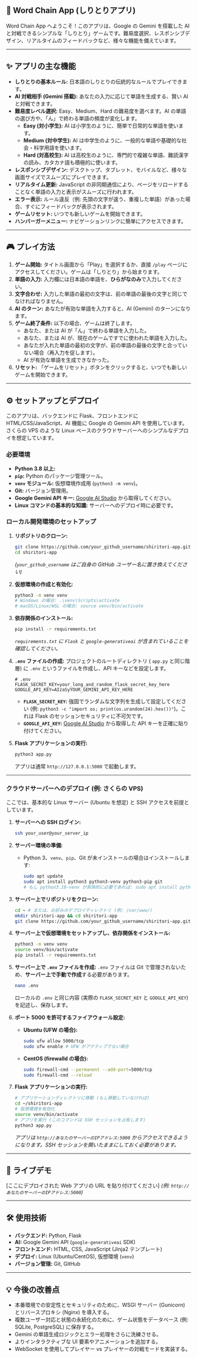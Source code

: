 ## 📝 Word Chain App (しりとりアプリ)

Word Chain App へようこそ！このアプリは、Google の Gemini を搭載した AI と対戦できるシンプルな「しりとり」ゲームです。難易度選択、レスポンシブデザイン、リアルタイムのフィードバックなど、様々な機能を備えています。

-----

## ✨ アプリの主な機能

  * **しりとりの基本ルール:** 日本語のしりとりの伝統的なルールでプレイできます。
  * **AI 対戦相手 (Gemini 搭載):** あなたの入力に応じて単語を生成する、賢い AI と対戦できます。
  * **難易度レベル選択:** Easy、Medium、Hard の難易度を選べます。AI の単語の選び方や、「ん」で終わる単語の頻度が変化します。
      * **Easy (対小学生):** AI は小学生のように、簡単で日常的な単語を使います。
      * **Medium (対中学生):** AI は中学生のように、一般的な単語や基礎的な社会・科学用語を使います。
      * **Hard (対高校生):** AI は高校生のように、専門的で複雑な単語、難読漢字の読み、カタカナ語も積極的に使います。
  * **レスポンシブデザイン:** デスクトップ、タブレット、モバイルなど、様々な画面サイズでスムーズにプレイできます。
  * **リアルタイム更新:** JavaScript の非同期通信により、ページをリロードすることなく単語の入力と表示がスムーズに行われます。
  * **エラー表示:** ルール違反（例: 先頭の文字が違う、重複した単語）があった場合、すぐにフィードバックが表示されます。
  * **ゲームリセット:** いつでも新しいゲームを開始できます。
  * **ハンバーガーメニュー:** ナビゲーションリンクに簡単にアクセスできます。

-----

## 🎮 プレイ方法

1.  **ゲーム開始:** タイトル画面から「Play」を選択するか、直接 `/play` ページにアクセスしてください。ゲームは「しりとり」から始まります。
2.  **単語の入力:** 入力欄には日本語の単語を、**ひらがなのみ**で入力してください。
3.  **文字合わせ:** 入力した単語の最初の文字は、前の単語の最後の文字と同じでなければなりません。
4.  **AI のターン:** あなたが有効な単語を入力すると、AI (Gemini) のターンになります。
5.  **ゲーム終了条件:** 以下の場合、ゲームは終了します。
      * あなた、または AI が「ん」で終わる単語を入力した。
      * あなた、または AI が、現在のゲームですでに使われた単語を入力した。
      * あなたが入れた単語の最初の文字が、前の単語の最後の文字と合っていない場合（再入力を促します）。
      * AI が有効な単語を生成できなかった。
6.  **リセット:** 「ゲームをリセット」ボタンをクリックすると、いつでも新しいゲームを開始できます。

-----

## ⚙️ セットアップとデプロイ

このアプリは、バックエンドに Flask、フロントエンドに HTML/CSS/JavaScript、AI 機能に Google の Gemini API を使用しています。さくらの VPS のような Linux ベースのクラウドサーバーへのシンプルなデプロイを想定しています。

### 必要環境

  * **Python 3.8 以上:**
  * **`pip`:** Python のパッケージ管理ツール。
  * **`venv` モジュール:** 仮想環境作成用 (`python3 -m venv`)。
  * **Git:** バージョン管理用。
  * **Google Gemini API キー:** [Google AI Studio](https://aistudio.google.com/) から取得してください。
  * **Linux コマンドの基本的な知識:** サーバーへのデプロイ時に必要です。

### ローカル開発環境のセットアップ

1.  **リポジトリのクローン:**

    ```bash
    git clone https://github.com/your_github_username/shiritori-app.git
    cd shiritori-app
    ```

    *(`your_github_username` はご自身の GitHub ユーザー名に置き換えてください)*

2.  **仮想環境の作成と有効化:**

    ```bash
    python3 -m venv venv
    # Windows の場合: .\venv\Scripts\activate
    # macOS/Linux/WSL の場合: source venv/bin/activate
    ```

3.  **依存関係のインストール:**

    ```bash
    pip install -r requirements.txt
    ```

    *`requirements.txt` に `Flask` と `google-generativeai` が含まれていることを確認してください。*

4.  **`.env` ファイルの作成:**
    プロジェクトのルートディレクトリ ( `app.py` と同じ階層) に `.env` というファイルを作成し、API キーなどを設定します。

    ```
    # .env
    FLASK_SECRET_KEY=your_long_and_random_flask_secret_key_here
    GOOGLE_API_KEY=AIzaSyYOUR_GEMINI_API_KEY_HERE
    ```

      * **`FLASK_SECRET_KEY`:** 強固でランダムな文字列を生成して設定してください (例: `python3 -c "import os; print(os.urandom(24).hex())"`)。これは Flask のセッションセキュリティに不可欠です。
      * **`GOOGLE_API_KEY`:** [Google AI Studio](https://aistudio.google.com/) から取得した API キーを正確に貼り付けてください。

5.  **Flask アプリケーションの実行:**

    ```bash
    python3 app.py
    ```

    アプリは通常 `http://127.0.0.1:5000` で起動します。

-----

### クラウドサーバーへのデプロイ (例: さくらの VPS)

ここでは、基本的な Linux サーバー (Ubuntu を想定) と SSH アクセスを前提としています。

1.  **サーバーへの SSH ログイン:**

    ```bash
    ssh your_user@your_server_ip
    ```

2.  **サーバー環境の準備:**

      * Python 3、`venv`、`pip`、Git が未インストールの場合はインストールします:
        ```bash
        sudo apt update
        sudo apt install python3 python3-venv python3-pip git
        # もし python3.10-venv が具体的に必要であれば: sudo apt install python3.10-venv
        ```

3.  **サーバー上でリポジトリをクローン:**

    ```bash
    cd ~ # または、お好みのデプロイディレクトリ (例: /var/www/)
    mkdir shiritori-app && cd shiritori-app
    git clone https://github.com/your_github_username/shiritori-app.git .
    ```

4.  **サーバー上で仮想環境をセットアップし、依存関係をインストール:**

    ```bash
    python3 -m venv venv
    source venv/bin/activate
    pip install -r requirements.txt
    ```

5.  **サーバー上で `.env` ファイルを作成:**
    `.env` ファイルは Git で管理されないため、**サーバー上で手動で作成**する必要があります。

    ```bash
    nano .env
    ```

    ローカルの `.env` と同じ内容 (実際の `FLASK_SECRET_KEY` と `GOOGLE_API_KEY`) を記述し、保存します。

6.  **ポート 5000 を許可するファイアウォール設定:**

      * **Ubuntu (UFW の場合):**
        ```bash
        sudo ufw allow 5000/tcp
        sudo ufw enable # UFW がアクティブでない場合
        ```
      * **CentOS (firewalld の場合):**
        ```bash
        sudo firewall-cmd --permanent --add-port=5000/tcp
        sudo firewall-cmd --reload
        ```

7.  **Flask アプリケーションの実行:**

    ```bash
    # アプリケーションディレクトリに移動 (もし移動していなければ)
    cd ~/shiritori-app
    # 仮想環境を有効化
    source venv/bin/activate
    # アプリを実行 (このコマンドは SSH セッションを占有します)
    python3 app.py
    ```

    *アプリは `http://あなたのサーバーのIPアドレス:5000` からアクセスできるようになります。SSH セッションを開いたままにしておく必要があります。*

-----

## 🚀 ライブデモ

[ここにデプロイされた Web アプリの URL を貼り付けてください] *(例: `http://あなたのサーバーのIPアドレス:5000`)*

-----

## 🛠️ 使用技術

  * **バックエンド:** Python, Flask
  * **AI:** Google Gemini API (`google-generativeai` SDK)
  * **フロントエンド:** HTML, CSS, JavaScript (Jinja2 テンプレート)
  * **デプロイ:** Linux (Ubuntu/CentOS), 仮想環境 (`venv`)
  * **バージョン管理:** Git, GitHub

-----

## 💡 今後の改善点

  * 本番環境での安定性とセキュリティのために、WSGI サーバー (Gunicorn) とリバースプロキシ (Nginx) を導入する。
  * 複数ユーザー対応と状態の永続化のために、ゲーム状態をデータベース (例: SQLite, PostgreSQL) に保存する。
  * Gemini の単語生成ロジックとエラー処理をさらに洗練させる。
  * よりインタラクティブな UI 要素やアニメーションを追加する。
  * WebSocket を使用してプレイヤー vs プレイヤーの対戦モードを実装する。
